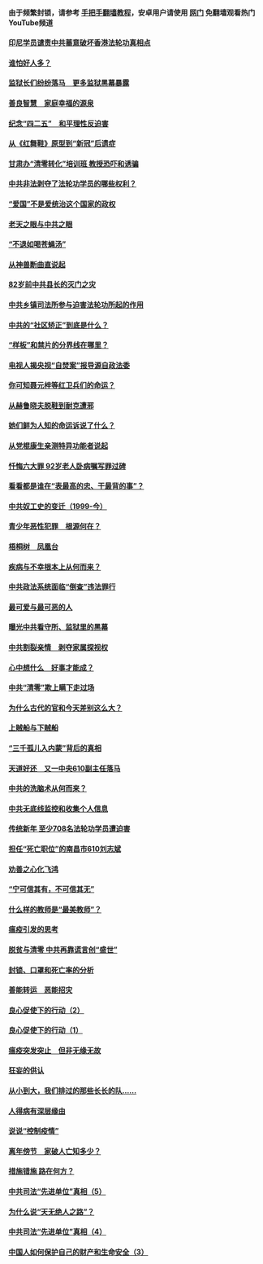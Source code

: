 #### 由于频繁封锁，请参考 [手把手翻墙教程](https://github.com/gfw-breaker/guides/wiki/)，安卓用户请使用 [网门](https://github.com/gfw-breaker/nogfw/blob/master/dl.md?t=04281100) 免翻墙观看热门YouTube频道 

#### [印尼学员谴责中共蓄意破坏香港法轮功真相点](../pages/19/423902.md?t=04281100) 

#### [谁怕好人多？](../pages/19/423774.md?t=04281100) 

#### [监狱长们纷纷落马　更多监狱黑幕暴露](../pages/19/423787.md?t=04281100) 

#### [善良智慧　家庭幸福的源泉](../pages/19/423632.md?t=04281100) 

#### [纪念“四二五”　和平理性反迫害](../pages/19/423660.md?t=04281100) 

#### [从《红舞鞋》原型到“新冠”后遗症](../pages/19/423509.md?t=04281100) 

#### [甘肃办“清零转化”培训班 教授恐吓和诱骗](../pages/19/423498.md?t=04281100) 

#### [中共非法剥夺了法轮功学员的哪些权利？](../pages/19/423392.md?t=04281100) 

#### [“爱国”不是爱统治这个国家的政权](../pages/19/423029.md?t=04281100) 

#### [老天之眼与中共之眼](../pages/19/423378.md?t=04281100) 

#### [“不退如喝苍蝇汤”](../pages/19/423287.md?t=04281100) 

#### [从神兽断曲直说起](../pages/19/423201.md?t=04281100) 

#### [82岁前中共县长的灭门之灾](../pages/19/423055.md?t=04281100) 

#### [中共乡镇司法所参与迫害法轮功所起的作用](../pages/19/423064.md?t=04281100) 

#### [中共的“社区矫正”到底是什么？](../pages/19/422870.md?t=04281100) 

#### [“样板”和禁片的分界线在哪里？](../pages/19/422704.md?t=04281100) 

#### [电视人揭央视“自焚案”报导源自政法委](../pages/19/422770.md?t=04281100) 

#### [你可知聂元梓等红卫兵们的命运？](../pages/19/422848.md?t=04281100) 

#### [从赫鲁晓夫脱鞋到耐克遭邪](../pages/19/422826.md?t=04281100) 

#### [她们鲜为人知的命运诉说了什么？](../pages/19/422754.md?t=04281100) 

#### [从党棍康生亲测特异功能者说起](../pages/19/422657.md?t=04281100) 

#### [忏悔六大罪 92岁老人卧病嘱写罪过碑](../pages/19/422750.md?t=04281100) 

#### [看看都是谁在“表最高的忠、干最背的事”？](../pages/19/422703.md?t=04281100) 

#### [中共奴工史的变迁（1999-今）](../pages/19/422656.md?t=04281100) 

#### [青少年恶性犯罪　根源何在？](../pages/19/422449.md?t=04281100) 

#### [梧桐树　凤凰台](../pages/19/422442.md?t=04281100) 

#### [疾病与不幸根本上从何而来？](../pages/19/422438.md?t=04281100) 

#### [中共政法系统面临“倒查”违法罪行](../pages/19/422497.md?t=04281100) 

#### [最可爱与最可恶的人](../pages/19/422448.md?t=04281100) 

#### [曝光中共看守所、监狱里的黑幕](../pages/19/422390.md?t=04281100) 

#### [中共割裂亲情　剥夺家属探视权](../pages/19/422364.md?t=04281100) 

#### [心中想什么　好事才能成？](../pages/19/422318.md?t=04281100) 

#### [中共“清零”欺上瞒下走过场](../pages/19/422306.md?t=04281100) 

#### [为什么古代的官和今天差别这么大？](../pages/19/422228.md?t=04281100) 

#### [上贼船与下贼船](../pages/19/422276.md?t=04281100) 

#### [“三千孤儿入内蒙”背后的真相](../pages/19/422229.md?t=04281100) 

#### [天道好还　又一中央610副主任落马](../pages/19/422155.md?t=04281100) 

#### [中共的洗脑术从何而来？](../pages/19/422154.md?t=04281100) 

#### [中共无底线监控和收集个人信息](../pages/19/422039.md?t=04281100) 

#### [传统新年 至少708名法轮功学员遭迫害](../pages/19/421946.md?t=04281100) 

#### [担任“死亡职位”的南昌市610刘志斌](../pages/19/421957.md?t=04281100) 

#### [劝善之心化飞鸿](../pages/19/421164.md?t=04281100) 

#### [“宁可信其有，不可信其无”](../pages/19/421691.md?t=04281100) 

#### [什么样的教师是“最美教师”？](../pages/19/421755.md?t=04281100) 

#### [瘟疫引发的思考](../pages/19/421594.md?t=04281100) 

#### [脱贫与清零 中共再靠谎言创“盛世”](../pages/19/421590.md?t=04281100) 

#### [封锁、口罩和死亡率的分析](../pages/19/421495.md?t=04281100) 

#### [善能转运　恶能招灾](../pages/19/421334.md?t=04281100) 

#### [良心促使下的行动（2）](../pages/19/421361.md?t=04281100) 

#### [良心促使下的行动（1）](../pages/19/421302.md?t=04281100) 

#### [瘟疫突发突止　但非无缘无故](../pages/19/421281.md?t=04281100) 

#### [狂妄的供认](../pages/19/421199.md?t=04281100) 

#### [从小到大，我们排过的那些长长的队……](../pages/19/421243.md?t=04281100) 

#### [人得病有深层缘由](../pages/19/420864.md?t=04281100) 

#### [说说“控制疫情”](../pages/19/420831.md?t=04281100) 

#### [离年傍节　家破人亡知多少？](../pages/19/420563.md?t=04281100) 

#### [措施错施  路在何方？](../pages/19/420076.md?t=04281100) 

#### [中共司法“先进单位”真相（5）](../pages/19/419453.md?t=04281100) 

#### [为什么说“天无绝人之路”？](../pages/19/419618.md?t=04281100) 

#### [中共司法“先进单位”真相（4）](../pages/19/419452.md?t=04281100) 

#### [中国人如何保护自己的财产和生命安全（3）](../pages/19/419405.md?t=04281100) 

